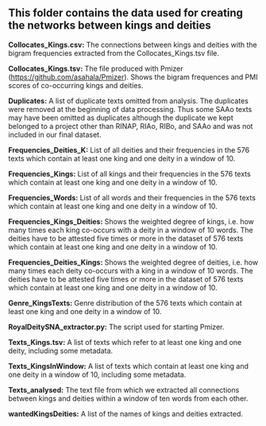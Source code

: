 ## This folder contains the data used for creating the networks between kings and deities

<b>Collocates_Kings.csv:</b> The connections between kings and deities with the bigram frequencies extracted from the Collocates_Kings.tsv file.

<b>Collocates_Kings.tsv:</b> The file produced with Pmizer (https://github.com/asahala/Pmizer). Shows the bigram frequences and PMI scores of co-occurring kings and deities.

<b>Duplicates:</b> A list of duplicate texts omitted from analysis. The duplicates were removed at the beginning of data processing. Thus some SAAo texts may have been omitted as duplicates although the duplicate we kept belonged to a project other than RINAP, RIAo, RIBo, and SAAo and was not included in our final dataset.

<b>Frequencies_Deities_K:</b> List of all deities and their frequencies in the 576 texts which contain at least one king and one deity in a window of 10.

<b>Frequencies_Kings:</b> List of all kings and their frequencies in the 576 texts which contain at least one king and one deity in a window of 10.

<b>Frequencies_Words:</b> List of all words and their frequencies in the 576 texts which contain at least one king and one deity in a window of 10.

<b>Frequencies_Kings_Deities:</b> Shows the weighted degree of kings, i.e. how many times each king co-occurs with a deity in a window of 10 words. The deities have to be attested five times or more in the dataset of 576 texts which contain at least one king and one deity in a window of 10.

<b>Frequencies_Deities_Kings:</b> Shows the weighted degree of deities, i.e. how many times each deity co-occurs with a king in a window of 10 words. The deities have to be attested five times or more in the dataset of 576 texts which contain at least one king and one deity in a window of 10.

<b>Genre_KingsTexts:</b> Genre distribution of the 576 texts which contain at least one king and one deity in a window of 10.

<b>RoyalDeitySNA_extractor.py:</b> The script used for starting Pmizer.

<b>Texts_Kings.tsv:</b> A list of texts which refer to at least one king and one deity, including some metadata.

<b>Texts_KingsInWindow:</b> A list of texts which contain at least one king and one deity in a window of 10, including some metadata.

<b>Texts_analysed:</b> The text file from which we extracted all connections between kings and deities within a window of ten words from each other.

<b>wantedKingsDeities:</b> A list of the names of kings and deities extracted. 
